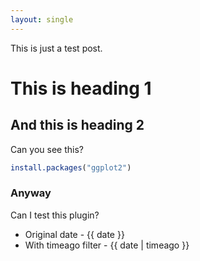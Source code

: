 ```yaml
---
layout: single
---
```


This is just a test post.

# This is heading 1

## And this is heading 2

Can you see this?

```R
install.packages("ggplot2")
```

### Anyway

Can I test this plugin?

- Original date - {{ date }}
- With timeago filter - {{ date | timeago }}
